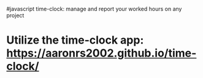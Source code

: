 #javascript time-clock:  manage and report your worked hours on any project

# Utilize the time-clock app: https://aaronrs2002.github.io/time-clock/
